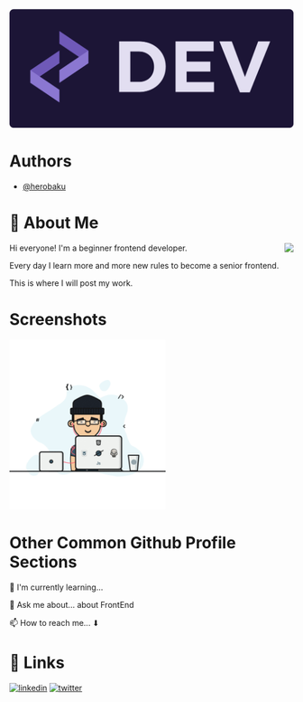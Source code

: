![Logo](images/logo.png)

# Authors

- [@herobaku](https://www.github.com/herobaku)

# 🚀 About Me

<img src="images/3.gif" height=150 align=right>

Hi everyone! I'm a beginner frontend developer.

Every day I learn more and more new rules to become a senior frontend.

This is where I will post my work.

# Screenshots

<img src="images/1.gif" height=300>

# Other Common Github Profile Sections

🧠 I'm currently learning...

💬 Ask me about... about FrontEnd

📫 How to reach me... ⬇

# 🔗 Links

[![linkedin](https://img.shields.io/badge/linkedin-0A66C2?style=for-the-badge&logo=linkedin&logoColor=white)](https://www.linkedin.com/in/herobaku)
[![twitter](https://img.shields.io/badge/twitter-1DA1F2?style=for-the-badge&logo=twitter&logoColor=white)](https://twitter.com/herobaku)

